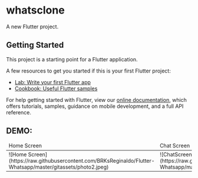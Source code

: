 # whatsclone

A new Flutter project.

## Getting Started

This project is a starting point for a Flutter application.

A few resources to get you started if this is your first Flutter project:

- [Lab: Write your first Flutter app](https://flutter.dev/docs/get-started/codelab)
- [Cookbook: Useful Flutter samples](https://flutter.dev/docs/cookbook)

For help getting started with Flutter, view our 
[online documentation](https://flutter.dev/docs), which offers tutorials, 
samples, guidance on mobile development, and a full API reference.

## DEMO:

<table>
<thead>
<tr>
<td>Home Screen</td>
<td>Chat Screen</td>
</tr>
</thead>
<tbody>
<tr>
<td>![Home Screen](https://raw.githubusercontent.com/BRKsReginaldo/Flutter-Whatsapp/master/gitassets/photo2.jpeg)</td>
<td>![ChatScreen](https://raw.githubusercontent.com/BRKsReginaldo/Flutter-Whatsapp/master/gitassets/photo1.jpeg)</td>
</tr>
</tbody>
</table>
